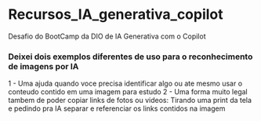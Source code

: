 # Recursos_IA_generativa_copilot
Desafio do BootCamp da DIO de IA Generativa com o Copilot


### Deixei dois exemplos diferentes de uso para o reconhecimento de imagens por IA

1 - Uma ajuda quando voce precisa identificar algo ou ate mesmo usar o conteudo contido em uma imagem para estudo
2 - Uma forma muito legal tambem de poder copiar links de fotos ou videos: Tirando uma print da tela e pedindo pra IA separar e referenciar os links contidos na imagem
